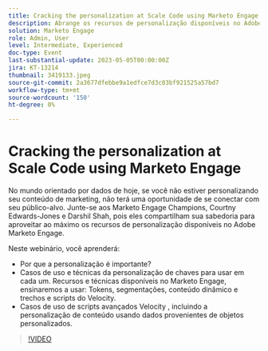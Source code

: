 ```yaml
---
title: Cracking the personalization at Scale Code using Marketo Engage
description: Abrange os recursos de personalização disponíveis no Adobe Marketo Engage; Tokens, segmentações, conteúdo dinâmico e trechos e scripts do Velocity.  Casos de uso de scripts avançados Velocity , incluindo a personalização de conteúdo usando dados provenientes de objetos personalizados.
solution: Marketo Engage
role: Admin, User
level: Intermediate, Experienced
doc-type: Event
last-substantial-update: 2023-05-05T00:00:00Z
jira: KT-13214
thumbnail: 3419133.jpeg
source-git-commit: 2a3677dfebbe9a1edfce7d3c03bf921525a57bd7
workflow-type: tm+mt
source-wordcount: '150'
ht-degree: 0%

---
```



# Cracking the personalization at Scale Code using Marketo Engage

No mundo orientado por dados de hoje, se você não estiver personalizando seu conteúdo de marketing, não terá uma oportunidade de se conectar com seu público-alvo. Junte-se aos Marketo Engage Champions, Courtny Edwards-Jones e Darshil Shah, pois eles compartilham sua sabedoria para aproveitar ao máximo os recursos de personalização disponíveis no Adobe Marketo Engage.

Neste webinário, você aprenderá:

* Por que a personalização é importante?
* Casos de uso e técnicas da personalização de chaves para usar em cada um. Recursos e técnicas disponíveis no Marketo Engage, ensinaremos a usar: Tokens, segmentações, conteúdo dinâmico e trechos e scripts do Velocity.
* Casos de uso de scripts avançados Velocity , incluindo a personalização de conteúdo usando dados provenientes de objetos personalizados.

>[!VIDEO](https://video.tv.adobe.com/v/3419133/?learn=on)
